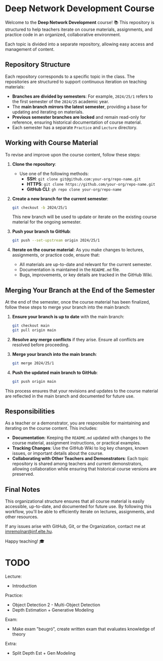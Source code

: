 
# Deep Network Development Course

Welcome to the **Deep Network Development** course! 📚 This repository is structured to help teachers iterate on course materials, assignments, and practice code in an organized, collaborative environment. 

Each topic is divided into a separate repository, allowing easy access and management of content.

## Repository Structure

Each repository corresponds to a specific topic in the class. The repositories are structured to support continuous iteration on teaching materials:

- **Branches are divided by semesters**: For example, `2024/25/1` refers to the first semester of the `2024/25` academic year.
- The **main branch mirrors the latest semester**, providing a base for updating and iterating on materials.
- **Previous semester branches are locked** and remain read-only for reference, ensuring historical documentation of course material.
- Each semester has a separate `Practice` and `Lecture` directory.

## Working with Course Material

To revise and improve upon the course content, follow these steps:

1. **Clone the repository**:
   - Use one of the following methods:
     - **SSH**: `git clone git@github.com:your-org/repo-name.git`
     - **HTTPS**: `git clone https://github.com/your-org/repo-name.git`
     - **GitHub CLI**: `gh repo clone your-org/repo-name`

2. **Create a new branch for the current semester**:
   ```bash
   git checkout -b 2024/25/1
   ```
   This new branch will be used to update or iterate on the existing course material for the ongoing semester.

3. **Push your branch to GitHub**:
   ```bash
   git push --set-upstream origin 2024/25/1
   ```

4. **Iterate on the course material**: As you make changes to lectures, assignments, or practice code, ensure that:
   - All materials are up-to-date and relevant for the current semester.
   - Documentation is maintained in the `README.md` file.
   - Bugs, improvements, or key details are tracked in the GitHub Wiki.

## Merging Your Branch at the End of the Semester

At the end of the semester, once the course material has been finalized, follow these steps to merge your branch into the main branch:

1. **Ensure your branch is up to date** with the main branch:
   ```bash
   git checkout main
   git pull origin main
   ```

2. **Resolve any merge conflicts** if they arise. Ensure all conflicts are resolved before proceeding.

3. **Merge your branch into the main branch**:
   ```bash
   git merge 2024/25/1
   ```

4. **Push the updated main branch to GitHub**:
   ```bash
   git push origin main
   ```

This process ensures that your revisions and updates to the course material are reflected in the main branch and documented for future use.

## Responsibilities

As a teacher or a demonstrator, you are responsible for maintaining and iterating on the course content. This includes:

- **Documentation**: Keeping the `README.md` updated with changes to the course material, assignment instructions, or practical examples.
- **Tracking Changes**: Use the GitHub Wiki to log key changes, known issues, or important details about the course.
- **Collaborating with Other Teachers and Demonstrators**: Each topic repository is shared among teachers and current demonstrators, allowing collaboration while ensuring that historical course versions are preserved.

## Final Notes

This organizational structure ensures that all course material is easily accessible, up-to-date, and documented for future use. By following this workflow, you'll be able to efficiently iterate on lectures, assignments, and other resources.

If any issues arise with GitHub, Git, or the Organization, contact me at [imremolnar@inf.elte.hu](mailto:imremolnar@inf.elte.hu).

Happy teaching! 🎓

# TODO

Lecture:
- Introduction

Practice:
- Object Detection 2 - Multi-Object Detection
- Depth Estimation + Generative Modeling

Exam:
- Make exam "beugró", create written exam that evaluates knowledge of theory

Extra:
- Split Depth Est + Gen Modeling




